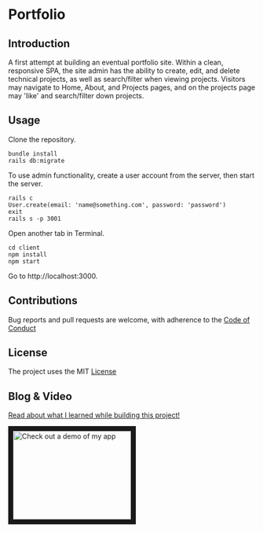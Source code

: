 Portfolio
=========

Introduction
------------
A first attempt at building an eventual portfolio site. Within a clean, responsive SPA, the site admin has the ability to create, edit, and delete technical projects, as well as search/filter when viewing projects. Visitors may navigate to Home, About, and Projects pages, and on the projects page may 'like' and search/filter down projects.

Usage
-----
Clone the repository.
```
bundle install
rails db:migrate
```
To use admin functionality, create a user account from the server, then start the server.
```
rails c
User.create(email: 'name@something.com', password: 'password')
exit
rails s -p 3001
```
Open another tab in Terminal.
```
cd client
npm install
npm start
```
Go to http://localhost:3000.

Contributions
-------------
Bug reports and pull requests are welcome, with adherence to the [Code of Conduct](./CODE_OF_CONDUCT.md)

License
-------
The project uses the MIT [License](./LICENSE)

Blog & Video
---------

[Read about what I learned while building this project!](https://iamtash.github.io/react-redux_go_with_the_flow)

<a href="http://www.youtube.com/watch?feature=player_embedded&v=qXFO5nyOvdk
" target="_blank"><img src="http://img.youtube.com/vi/qXFO5nyOvdk/0.jpg" 
alt="Check out a demo of my app" width="240" height="180" border="10" /></a>
